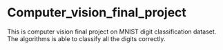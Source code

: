 # Computer_vision_final_project

This is computer vision final project on MNIST digit classification dataset. The algorithms is able to classify all the digits correctly.
